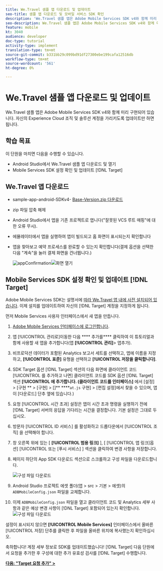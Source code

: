 ```yaml
---
title: We.Travel 샘플 앱 다운로드 및 업데이트
seo-title: 샘플 앱 다운로드 및 모바일 서비스 SDK 확인
description: 'We.Travel 샘플 앱은 Adobe Mobile Services SDK v4와 함께 미리 구현되어 있습니다. 해당 Experience Cloud 조직 및 솔루션 계정을 가리키도록 업데이트만 하면 됩니다.   '
seo-description: We.Travel 샘플 앱은 Adobe Mobile Services SDK v4와 함께 미리 구현되어 있습니다. 해당 Experience Cloud 조직 및 솔루션 계정을 가리키도록 업데이트만 하면 됩니다.
feature: mobile
kt: 3040
audience: developer
doc-type: tutorial
activity-type: implement
translation-type: tm+mt
source-git-commit: b331bb29c099bd91df27300ebe199cafa12516db
workflow-type: tm+mt
source-wordcount: '561'
ht-degree: 0%

---
```



# We.Travel 샘플 앱 다운로드 및 업데이트

We.Travel 샘플 앱은 Adobe Mobile Services SDK v4와 함께 미리 구현되어 있습니다. 자신의 Experience Cloud 조직 및 솔루션 계정을 가리키도록 업데이트만 하면 됩니다.

## 학습 목표

이 단원을 마치면 다음을 수행할 수 있습니다.

* Android Studio에서 We.Travel 샘플 앱 다운로드 및 열기
* Mobile Services SDK 설정 확인 및 업데이트 [!DNL Target]

## We.Travel 앱 다운로드

* sample-app-android-SDKv4- [Base-Version.zip 다운로드](assets/sample-app-android-SDKv4-Base-Version.zip)
* zip 파일 압축 해제
* Android Studio에서 앱을 기존 프로젝트로 엽니다(&quot;잘못된 VCS 루트 매핑&quot;에 대한 오류 무시).
* 에뮬레이터에서 앱을 실행하여 앱이 빌드되고 홈 화면이 표시되는지 확인합니다
* 앱을 찾아보고 예약 프로세스를 완료할 수 있는지 확인합니다(결제 옵션을 선택한 다음 &quot;계속&quot;을 눌러 결제 화면을 건너뜁니다.)

   ![appConfirmation](assets/wetravel_homeScreen.png)![화면 열기](assets/wetravel_confirmationScreen.png)

## Mobile Services SDK 설정 확인 및 업데이트 [!DNL Target]

Adobe Mobile Services SDK는 설명서에 [따라 We.Travel 앱 내에 사전 설치되어 있습니다](https://docs.adobe.com/content/help/en/mobile-services/android/getting-started-android/requirements.html). 이제 설치를 업데이트하여 자신의 [!DNL Target] 계정을 지정하게 됩니다.

먼저 Mobile Services 사용자 인터페이스에서 새 앱을 만듭니다.

1. [Adobe Mobile Services 인터페이스에 로그인합니다](https://mobilemarketing.adobe.com).
1. 앱 [!UICONTROL 관리로]이동한 다음 **** 추가를&#x200B;**** 클릭하여 이 튜토리얼과 함께 사용할 새 앱을 추가합니다(앱 **[!UICONTROL 관리]**> 앱추가).
1. 비프로덕션 데이터가 포함된 Analytics 보고서 세트를 선택하고, 앱에 이름을 지정하고, **[!UICONTROL 표준]** 유형을 선택하고 **[!UICONTROL 저장을 클릭합니다]**.
1. SDK Target 옵션 [!DNL Target] 섹션의 다음 화면에 클라이언트 코드 [!UICONTROL 를 추가하고 나면] 클라이언트 코드를 SDK 옵션 [!DNL Target] 섹션 **[!UICONTROL 에 추가합니다. (클라이언트 코드를 인터페이스]** 에서 [설정] > [구현 ** > [구현] > []** ****`at.js` 구현] > [편집 설정]에서 찾을 수 있으며, 앱이 [다운로드] 단추 옆에 있습니다.)
1. 요청 [!UICONTROL 시간 초과] 설정은 앱이 시간 초과 명령을 실행하기 전에 [!DNL Target] 서버의 응답을 기다리는 시간을 결정합니다. 기본 설정은 그대로 두십시오.
1. 방문자 [!UICONTROL ID 서비스] 를 활성화하고 드롭다운에서 [!UICONTROL 조직] 을 선택해야 합니다.
1. 창 오른쪽 위에 있는 [ **[!UICONTROL 범용 링크]** ], [ [!UICONTROL 앱 링크]옵션] [!UICONTROL 또는 [푸시 서비스] ] 섹션을 클릭하여 변경 사항을  저장합니다.
1. 페이지 하단의 App SDK 다운로드 섹션으로 스크롤하고 구성 파일을 다운로드합니다.

   ![구성 파일 다운로드](assets/config_file.jpg)

1. Android Studio 프로젝트 에셋 폴더(앱 > src > 기본 > 에셋)의 `ADBMobileConfig.json` 파일을 교체합니다.

1. 이제 `ADBMobileConfig.json` 파일을 열고 클라이언트 코드 및 Analytics 세부 사항과 같은 예상 변경 사항이 [!DNL Target] 포함되어 있는지 확인합니다.
   ![구성 파일 다운로드](assets/client_code.jpg)

설정이 표시되지 않으면 **[!UICONTROL Mobile Services]** 인터페이스에서 올바른 [!UICONTROL 저장] 단추를 클릭한 후 파일을 올바른 위치에 복사했는지 확인하십시오.

축하합니다! 계정 세부 정보로 SDK를 업데이트했습니다! [!DNL Target] 다음 단원에서 요청을 추가한 후 구성에 대한 추가 유효성 검사를 [!DNL Target] 수행합니다.

**[다음: &quot;Target 요청 추가&quot; >](add-requests.md)**

